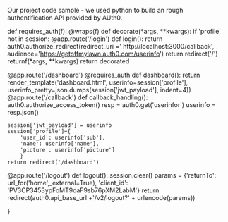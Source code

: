 Our project code sample - we used python to build an rough authentification API provided by AUth0.


def requires_auth(f):
    @wraps(f)
    def decorate(*args, **kwargs):
        if 'profile' not in session:
            @app.route('/login')
            def login():
                return auth0.authorize_redirect(redirect_uri =' http://localhost:3000/callback', audience='https://getoffmylawn.auth0.com/userinfo')
            return redirect('/')
        returnf(*args, **kwargs)
        return decorated

@app.route('/dashboard')
@requires_auth
def dashboard():
    return render_template('dashboard.html',
                           userinfo=session['profile'],
                           userinfo_pretty=json.dumps(session['jwt_payload'], indent=4))
@app.route('/callback')
def callback_handling():
    auth0.authorize_access_token()
    resp = auth0.get('userinfor')
    userinfo = resp.json()

    session['jwt_payload'] = userinfo
    session['profile']={
        'user_id': userinfo['sub'],
        'name': userinfo['name'],
        'picture': userinfo['picture']
        }
    return redirect('/dashboard')

@app.route('/logout')
def logout():
    session.clear()
    params = {'returnTo': url_for('home',_external=True), 'client_id': 'PV3CP3453ypFoMT9daF9sb76pXM2LabM'}
    return redirect(auth0.api_base_url +'/v2/logout?' + urlencode(parems))

}


